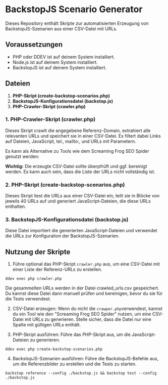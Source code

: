 # BackstopJS Scenario Generator

Dieses Repository enthält Skripte zur automatisierten Erzeugung von BackstopJS-Szenarien aus einer CSV-Datei mit URLs.

## Voraussetzungen

- PHP oder DDEV ist auf deinem System installiert.
- Node.js ist auf deinem System installiert.
- BackstopJS ist auf deinem System installiert.

## Dateien

1. **PHP-Skript (create-backstop-scenarios.php)**
2. **BackstopJS-Konfigurationsdatei (backstop.js)**
3. **PHP-Crawler-Skript (crawler.php)**

### 1. PHP-Crawler-Skript (crawler.php)

Dieses Skript crawlt die angegebene Referenz-Domain, extrahiert alle relevanten URLs und speichert sie in einer CSV-Datei. Es filtert dabei Links auf Dateien, JavaScript, tel:, mailto:, und URLs mit Parametern.

Es kann als Alternative zu Tools wie dem Screaming Frog SEO Spider genutzt werden:

**Wichtig:** Die erzeugte CSV-Datei sollte überpfrüft und ggf. bereinigt werden. Es kann auch sein, dass die Liste der URLs nicht vollständig ist.

### 2. PHP-Skript (create-backstop-scenarios.php)

Dieses Skript liest die URLs aus einer CSV-Datei ein, teilt sie in Blöcke von jeweils 40 URLs auf und generiert JavaScript-Dateien, die diese URLs enthalten.

### 3. BackstopJS-Konfigurationsdatei (backstop.js)
Diese Datei importiert die generierten JavaScript-Dateien und verwendet die URLs zur Konfiguration der BackstopJS-Szenarien.

## Nutzung der Skripte

1. Führe optional das PHP-Skript `crawler.php` aus, um eine CSV-Datei mit einer Liste der Referenz-URLs zu erstellen.
```shell
ddev exec php crawler.php
```
Die gesammelten URLs werden in der Datei crawled_urls.csv gespeichert. Du kannst diese Datei dann manuell prüfen und bereinigen, bevor du sie für die Tests verwendest.

2. CSV-Datei erzeugen: Wenn du nicht die `crawper.php`verwendest, kannst du ein Tool wie den "Screaming Frog SEO Spider" nutzen, um eine CSV-Datei mit URLs zu generieren. Stelle sicher, dass die Datei nur eine Spalte mit gültigen URLs enthält.

3. PHP-Skript ausführen: Führe das PHP-Skript aus, um die JavaScript-Dateien zu generieren.

```shell
ddev exec php create-backstop-scenarios.php
```

4. BackstopJS-Szenarien ausführen: Führe die BackstopJS-Befehle aus, um die Referenzbilder zu erstellen und die Tests zu starten.
```shell
backstop reference --config ./backstop.js && backstop test --config ./backstop.js
```
